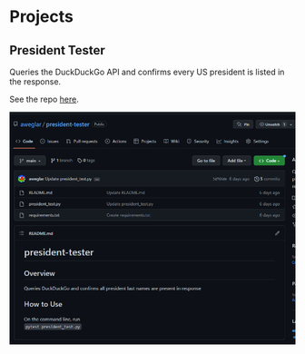 # Projects

## President Tester

Queries the DuckDuckGo API and confirms every US president is listed in the response.

See the repo [here](https://github.com/aweglar/president-tester).

![president-tester-repo](./assets/president-tester.PNG)
